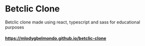 # Betclic Clone
Betclic clone made using react, typescript and sass for educational purposes
#### https://mlodygbelmondo.github.io/betclic-clone
